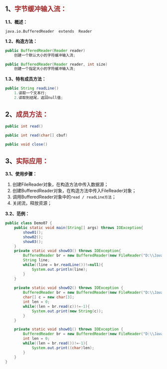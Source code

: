 ## 1、<span style="color:brown">字节缓冲输入流：</span>

**1.1、概述：**

`java.io.BufferedReader  extends  Reader`

**1.2、构造方法：**

<!--这里可以是Reader抽象类对象, 或者子类FileReader, 一般采用后者-->

```java
public BufferedReader(Reader reader)
    创建一个默认大小的字符缓冲输入流;
```

```java
public BufferedReader(Reader reader, int size)
    创建一个指定大小的字符缓冲输入流;
```

**1.3、特有成员方法：**

```java
public String readLine()
    1.读取一个文本行;
	2.读取到结尾，返回null值;
```



## 2、<span style="color:brown">成员方法：</span>

```java
public int read()
```

```java
public int read(char[] cbuf)
```

```java
public void close()
```



## 3、<span style="color:brown">实际应用：</span>

**3.1、使用步骤：**

1. 创建FileReader对象，在构造方法中传入数据源；
2. 创建BufferedReader对象，在构造方法中传入FileReader对象；
3. 调用BufferedReader对象中的`read / readLine方法`；
4. 关闭流，释放资源；

**3.2、范例：**

```java
public class Demo07 {
    public static void main(String[] args) throws IOException{
        show01();
        show02();
        show03();
    }
	private static void show03() throws IOException{
        BufferedReader br = new BufferedReader(new FileReader("D:\\JavaCode\\study_code\\start_code\\Learning\\b.txt"));
        String line;
        while((line = br.readLine())!=null){
            System.out.println(line);
        }
    }
    
    private static void show02() throws IOException {
        BufferedReader br = new BufferedReader(new FileReader("D:\\JavaCode\\study_code\\start_code\\Learning\\b.txt"));
        char[] c = new char[3];
        int len = 0;
        while((len = br.read(c))!=-1){
            System.out.print(new String(c));
        }
    }

    private static void show01() throws IOException {
        BufferedReader br = new BufferedReader(new FileReader("D:\\JavaCode\\study_code\\start_code\\Learning\\b.txt"));
        int len = 0;
        while((len = br.read())!=-1){
            System.out.print((char)len);
        }
    }
}
```